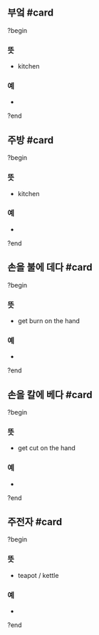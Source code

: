 ## 부엌 #card
?begin
### 뜻
- kitchen
### 예
-
<!--SR:!2025-08-10,76,270-->
?end


## 주방 #card
?begin
### 뜻
- kitchen
### 예
-
?end


## 손을 불에 데다 #card
?begin
### 뜻
- get burn on the hand
### 예
-
<!--SR:!2025-08-23,80,272-->
?end


## 손을 칼에 베다 #card
?begin
### 뜻
- get cut on the hand
### 예
-
<!--SR:!2025-07-22,18,255-->
?end

## 주전자 #card
?begin
### 뜻
- teapot / kettle
### 예
-
?end

